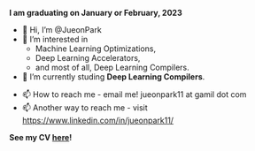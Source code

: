 **I am graduating on January or February, 2023**

- 👋 Hi, I’m @JueonPark
- 👀 I’m interested in 
    - Machine Learning Optimizations,
    - Deep Learning Accelerators,
    - and most of all, Deep Learning Compilers.
- 🌱 I’m currently studing **Deep Learning Compilers**.
<!--- - 💞️ I’m looking to collaborate on ... --->
- 📫 How to reach me - email me! jueonpark11 at gamil dot com
- 📫 Another way to reach me - visit https://www.linkedin.com/in/jueonpark11/

**See my CV [here](https://github.com/JueonPark/JueonPark/files/9641458/CV.pdf)!**

<!---
JueonPark/JueonPark is a ✨ special ✨ repository because its `README.md` (this file) appears on your GitHub profile.
You can click the Preview link to take a look at your changes.
--->
